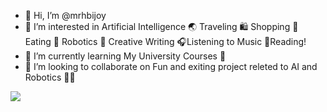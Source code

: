 - 👋 Hi, I’m @mrhbijoy
- 👀 I’m interested in Artificial Intelligence 🌏 Traveling 🛍️ Shopping 🍕️ Eating 🤖 Robotics 📝 Creative Writing 🎧Listening to Music  📖Reading!
- 🌱 I’m currently learning My University Courses  🏫
- 💞️ I’m looking to collaborate on Fun and exiting project releted to AI and Robotics 🤖🤖

![](https://komarev.com/ghpvc/?username=mrhbijoy&style=flat-square)

<!---
mrhbijoy/mrhbijoy is a ✨ special ✨ repository because its `README.md` (this file) appears on your GitHub profile.
You can click the Preview link to take a look at your changes.
--->
